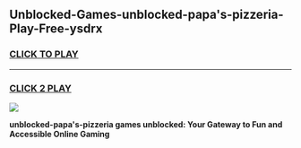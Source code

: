 
## Unblocked-Games-unblocked-papa's-pizzeria-Play-Free-ysdrx
<h3>
<a href="https://premium76.site?title=unblocked-papa's-pizzeria&ref=20M">CLICK TO PLAY</a></h3>
<hr>

<h3>
<a href="https://premium76.site?title=unblocked-papa's-pizzeria&ref=20M">CLICK 2 PLAY</a>
  
</h3>

<a href="https://premium76.site?title=unblocked-papa's-pizzeria&ref=19M"><img src="https://clearcache.store/games.png"></a>


**unblocked-papa's-pizzeria games unblocked: Your Gateway to Fun and Accessible Online Gaming**
